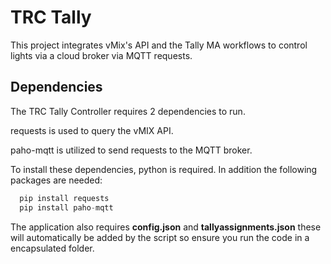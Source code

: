 
# TRC Tally

This project integrates vMix's API and the Tally MA workflows to control lights via a cloud broker via MQTT requests.


## Dependencies

The TRC Tally Controller requires 2 dependencies to run.

requests is used to query the vMIX API.

paho-mqtt is utilized to send requests to the MQTT broker.

To install these dependencies, python is required. In addition the following packages are needed:

```py
  pip install requests
  pip install paho-mqtt
```

The application also requires **config.json** and **tallyassignments.json** these will automatically be added by the script so ensure you run the code in a encapsulated folder.
